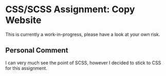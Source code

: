 # CSS/SCSS Assignment: Copy Website

This is currently a work-in-progress, please have a look at your own risk.

## Personal Comment

I can very much see the point of SCSS, however I decided to stick to CSS for this assignment.